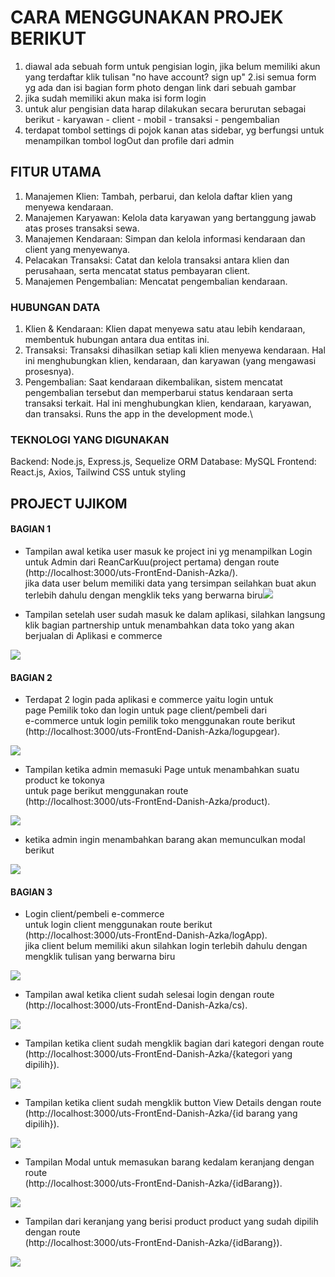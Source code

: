 # CARA MENGGUNAKAN PROJEK BERIKUT 
1. diawal ada sebuah form untuk pengisian login, jika belum memiliki akun yang terdaftar klik tulisan "no have account? sign up"
2.isi semua form yg ada dan isi bagian form photo dengan link dari sebuah gambar
3. jika sudah memiliki akun maka isi form login 
4. untuk alur pengisian data harap dilakukan secara berurutan sebagai berikut
        - karyawan
        - client
        - mobil
        - transaksi
        - pengembalian
5. terdapat tombol settings di pojok kanan atas sidebar, yg berfungsi untuk menampilkan tombol logOut dan profile dari admin

## FITUR UTAMA
1. Manajemen Klien: Tambah, perbarui, dan kelola daftar klien yang menyewa kendaraan.
2. Manajemen Karyawan: Kelola data karyawan yang bertanggung jawab atas proses transaksi sewa.
3. Manajemen Kendaraan: Simpan dan kelola informasi kendaraan dan client yang menyewanya.
4. Pelacakan Transaksi: Catat dan kelola transaksi antara klien dan perusahaan, serta mencatat status pembayaran client.
4. Manajemen Pengembalian: Mencatat pengembalian kendaraan.


### HUBUNGAN DATA
1. Klien & Kendaraan: Klien dapat menyewa satu atau lebih kendaraan, membentuk hubungan antara dua entitas ini.
2. Transaksi: Transaksi dihasilkan setiap kali klien menyewa kendaraan. Hal ini menghubungkan klien, kendaraan, dan karyawan (yang mengawasi prosesnya).
3. Pengembalian: Saat kendaraan dikembalikan, sistem mencatat pengembalian tersebut dan memperbarui status kendaraan serta transaksi terkait. Hal ini menghubungkan klien, kendaraan, karyawan, dan transaksi.
Runs the app in the development mode.\


### TEKNOLOGI YANG DIGUNAKAN

Backend: Node.js, Express.js, Sequelize ORM
Database: MySQL
Frontend: React.js, Axios, Tailwind CSS untuk styling


## PROJECT UJIKOM

#### BAGIAN 1

- Tampilan awal ketika user masuk ke project ini yg menampilkan Login untuk Admin dari ReanCarKuu(project pertama) dengan route </br> (http://localhost:3000/uts-FrontEnd-Danish-Azka/). </br> jika data user belum memiliki data yang tersimpan seilahkan buat akun terlebih dahulu dengan mengklik teks yang berwarna biru<img src="./BUAT README/LOGIN1.png">

- Tampilan setelah user sudah masuk ke dalam aplikasi, silahkan langsung klik bagian partnership untuk menambahkan data toko yang akan berjualan di Aplikasi e commerce
<img src="./BUAT README/Screenshot 2025-02-26 095819.png">


#### BAGIAN 2

- Terdapat 2 login pada aplikasi e commerce yaitu login untuk </br> page Pemilik toko dan login untuk page client/pembeli dari </br>e-commerce 
untuk login pemilik toko menggunakan route berikut</br> (http://localhost:3000/uts-FrontEnd-Danish-Azka/logupgear).
<img src="./BUAT README/logadmshop.png">

- Tampilan ketika admin memasuki Page untuk menambahkan suatu product ke tokonya</br>
untuk page berikut menggunakan route
</br> (http://localhost:3000/uts-FrontEnd-Danish-Azka/product).
<img src="./BUAT README/tampilan untuk admin menambahkan sebuah product.png">

- ketika admin ingin menambahkan barang akan memunculkan modal berikut</br>
<img src="./BUAT README/modal untuk menambahkan product.png">


#### BAGIAN 3

- Login client/pembeli e-commerce </br>
untuk login client menggunakan route berikut</br> (http://localhost:3000/uts-FrontEnd-Danish-Azka/logApp). </br>
jika client belum memiliki akun silahkan login terlebih dahulu dengan mengklik tulisan yang berwarna biru
<img src="./BUAT README/logClient.png">

- Tampilan awal ketika client sudah selesai login 
dengan route (http://localhost:3000/uts-FrontEnd-Danish-Azka/cs). </br>
<img src="./BUAT README/tampilan awal untuk client ketika login.png">

- Tampilan ketika client sudah mengklik bagian dari kategori
dengan route (http://localhost:3000/uts-FrontEnd-Danish-Azka/{kategori yang dipilih}). </br>
<img src="./BUAT README/tampilan ketika telah mengklik 1 kategori.png">

- Tampilan ketika client sudah mengklik button View Details
dengan route </br>(http://localhost:3000/uts-FrontEnd-Danish-Azka/{id barang yang dipilih}). </br>
<img src="./BUAT README/tampilan view detail.png">


- Tampilan Modal untuk memasukan barang kedalam keranjang
dengan route </br>(http://localhost:3000/uts-FrontEnd-Danish-Azka/{idBarang}). </br>
<img src="./BUAT README/tampilan ketika memasukan barang ke keranjang.png">

- Tampilan dari keranjang yang berisi product product yang sudah dipilih
dengan route </br>(http://localhost:3000/uts-FrontEnd-Danish-Azka/{idBarang}). </br>
<img src="./BUAT README/tampilan keranjang.png">

